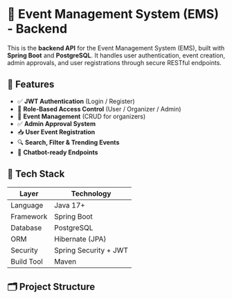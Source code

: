 # 🎯 Event Management System (EMS) - Backend

This is the **backend API** for the Event Management System (EMS), built with **Spring Boot** and **PostgreSQL**. It handles user authentication, event creation, admin approvals, and user registrations through secure RESTful endpoints.

## 📌 Features

- ✅ **JWT Authentication** (Login / Register)
- 👥 **Role-Based Access Control** (User / Organizer / Admin)
- 📅 **Event Management** (CRUD for organizers)
- ✅ **Admin Approval System**
- 📥 **User Event Registration**
- 🔍 **Search, Filter & Trending Events**
- 🤖 **Chatbot-ready Endpoints**

## 🧱 Tech Stack

| Layer        | Technology        |
|--------------|-------------------|
| Language     | Java 17+          |
| Framework    | Spring Boot       |
| Database     | PostgreSQL        |
| ORM          | Hibernate (JPA)   |
| Security     | Spring Security + JWT |
| Build Tool   | Maven             |

## 🗂️ Project Structure

